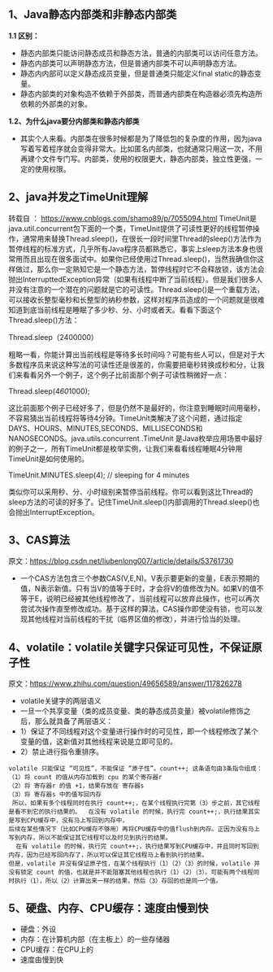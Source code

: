 ## 1、Java静态内部类和非静态内部类
**1.1 区别：** 
* 静态内部类只能访问静态成员和静态方法，普通的内部类可以访问任意方法。
* 静态内部类可以声明静态方法，但是普通内部类不可以声明静态方法。
* 静态内内部可以定义静态成员变量，但是普通类只能定义final static的静态变量。
* 静态内部类的对象构造不依赖于外部类，而普通内部类在构造器必须先构造所依赖的外部类的对象。

**1.2、为什么java要分内部类和静态内部类**
* 其实个人来看。内部类在很多时候都是为了降低包的复杂度的作用，因为java写着写着程序就会变得非常大。比如匿名内部类，也就通常只用这一次，不用再建个文件专门写。内部类，使用的权限更大，静态内部类，独立性更强，一定的使用权限。

## 2、java并发之TimeUnit理解
转载自 ： https://www.cnblogs.com/shamo89/p/7055094.html
TimeUnit是java.util.concurrent包下面的一个类，TimeUnit提供了可读性更好的线程暂停操作，通常用来替换Thread.sleep()，在很长一段时间里Thread的sleep()方法作为暂停线程的标准方式，几乎所有Java程序员都熟悉它，事实上sleep方法本身也很常用而且出现在很多面试中。如果你已经使用过Thread.sleep()，当然我确信你这样做过，那么你一定熟知它是一个静态方法，暂停线程时它不会释放锁，该方法会抛出InterrupttedException异常（如果有线程中断了当前线程）。但是我们很多人并没有注意的一个潜在的问题就是它的可读性。Thread.sleep()是一个重载方法，可以接收长整型毫秒和长整型的纳秒参数，这样对程序员造成的一个问题就是很难知道到底当前线程是睡眠了多少秒、分、小时或者天。看看下面这个Thread.sleep()方法：

Thread.sleep（2400000）
 
粗略一看，你能计算出当前线程是等待多长时间吗？可能有些人可以，但是对于大多数程序员来说这种写法的可读性还是很差的，你需要把毫秒转换成秒和分，让我们来看看另外一个例子，这个例子比前面那个例子可读性稍微好一点：

Thread.sleep(4*60*1000);
 
这比前面那个例子已经好多了，但是仍然不是最好的，你注意到睡眠时间用毫秒，不容易猜出当前线程将等待4分钟。TimeUnit类解决了这个问题，通过指定DAYS、HOURS、MINUTES,SECONDS、MILLISECONDS和NANOSECONDS。java.utils.concurrent .TimeUnit 是Java枚举应用场景中最好的例子之一，所有TimeUnit都是枚举实例，让我们来看看线程睡眠4分钟用TimeUnit是如何使用的。

TimeUnit.MINUTES.sleep(4);  // sleeping for 4 minutes
 
类似你可以采用秒、分、小时级别来暂停当前线程。你可以看到这比Thread的sleep方法的可读的好多了。记住TimeUnit.sleep()内部调用的Thread.sleep()也会抛出InterruptException。

## 3、CAS算法
原文：https://blog.csdn.net/liubenlong007/article/details/53761730 

* 一个CAS方法包含三个参数CAS(V,E,N)。V表示要更新的变量，E表示预期的值，N表示新值。只有当V的值等于E时，才会将V的值修改为N。如果V的值不等于E，说明已经被其他线程修改了，当前线程可以放弃此操作，也可以再次尝试次操作直至修改成功。基于这样的算法，CAS操作即使没有锁，也可以发现其他线程对当前线程的干扰（临界区值的修改），并进行恰当的处理。

## 4、volatile：volatile关键字只保证可见性，不保证原子性
原文：https://www.zhihu.com/question/49656589/answer/117826278 <br>

* volatile关键字的两层语义
 * 一旦一个共享变量（类的成员变量、类的静态成员变量）被volatile修饰之后，那么就具备了两层语义： 
  * 1）保证了不同线程对这个变量进行操作时的可见性，即一个线程修改了某个变量的值，这新值对其他线程来说是立即可见的。 
  * 2）禁止进行指令重排序。
  
```
volatile 只能保证 “可见性”，不能保证 “原子性”。count++; 这条语句由3条指令组成： 
（1）将 count 的值从内存加载到 cpu 的某个寄存器r 
（2）将 寄存器r 的值 +1，结果存放在 寄存器s 
（3）将 寄存器s 中的值写回内存 
 所以，如果有多个线程同时在执行 count++;，在某个线程执行完第（3）步之前，其它线程是看不到它的执行结果的。  在没有 volatile 的时候，执行完 count++;，执行结果其实是写到CPU缓存中，没有马上写回到内存中，
后续在某些情况下（比如CPU缓存不够用）再将CPU缓存中的值flush到内存。正因为没有马上写到内存，所以不能保证其它线程可以及时见到执行的结果。 
  在有 volatile 的时候，执行完 count++;，执行结果写到CPU缓存中，并且同时写回到内存，因为已经写回内存了，所以可以保证其它线程马上看到执行的结果。
但是，volatile 并没有保证原子性，在某个线程执行（1）（2）（3）的时候，volatile 并没有锁定 count 的值，也就是并不能阻塞其他线程也执行（1）（2）（3）。可能有两个线程同时执行（1），所以（2）计算出来一样的结果，然后（3）存回的也是同一个值。 
```

## 5、硬盘、内存、CPU缓存：速度由慢到快
* 硬盘：外设
* 内存：在计算机内部（在主板上）的一些存储器
* CPU缓存：在CPU上的 
* 速度由慢到快

